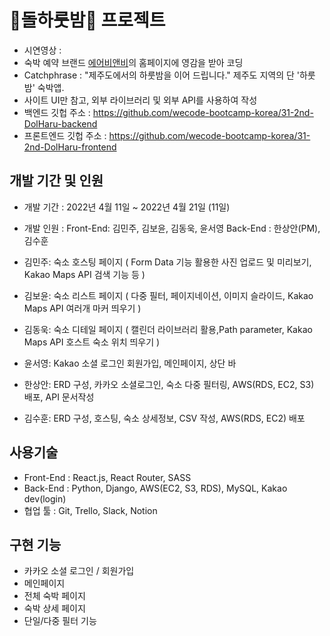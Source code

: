 # 🍊돌하룻밤🗿 프로젝트
- 시연영상 : 
- 숙박 예약 브랜드 <a href="https://www.airbnb.co.kr/">에어비앤비</a>의 홈페이지에 영감을 받아 코딩
- Catchphrase : "제주도에서의 하룻밤을 이어 드립니다." 제주도 지역의 단 '하룻밤' 숙박앱.
- 사이트 UI만 참고, 외부 라이브러리 및 외부 API를 사용하여 작성
- 백엔드 깃헙 주소 : https://github.com/wecode-bootcamp-korea/31-2nd-DolHaru-backend
- 프론트엔드 깃헙 주소 : https://github.com/wecode-bootcamp-korea/31-2nd-DolHaru-frontend

## 개발 기간 및 인원
- 개발 기간 : 2022년 4월 11일 ~ 2022년 4월 21일 (11일)
- 개발 인원 : Front-End: 김민주, 김보윤, 김동욱, 윤서영
            Back-End : 한상안(PM), 김수훈
- 김민주: 숙소 호스팅 페이지 ( Form Data 기능 활용한 사진 업로드 및 미리보기, Kakao Maps API 검색 기능 등 )
- 김보윤: 숙소 리스트 페이지 ( 다중 필터, 페이지네이션, 이미지 슬라이드, Kakao Maps API 여러개 마커 띄우기 )
- 김동욱: 숙소 디테일 페이지 ( 캘린더 라이브러리 활용,Path parameter, Kakao Maps API 호스트 숙소 위치 띄우기 )
- 윤서영: Kakao 소셜 로그인 회원가입, 메인페이지, 상단 바

- 한상안: ERD 구성, 카카오 소셜로그인, 숙소 다중 필터링, AWS(RDS, EC2, S3) 배포, API 문서작성
- 김수훈: ERD 구성, 호스팅, 숙소 상세정보, CSV 작성, AWS(RDS, EC2) 배포

## 사용기술
- Front-End : React.js, React Router, SASS
- Back-End : Python, Django, AWS(EC2, S3, RDS), MySQL, Kakao dev(login)
- 협업 툴 : Git, Trello, Slack, Notion

## 구현 기능
- 카카오 소셜 로그인 / 회원가입
- 메인페이지
- 전체 숙박 페이지 
- 숙박 상세 페이지
- 단일/다중 필터 기능
